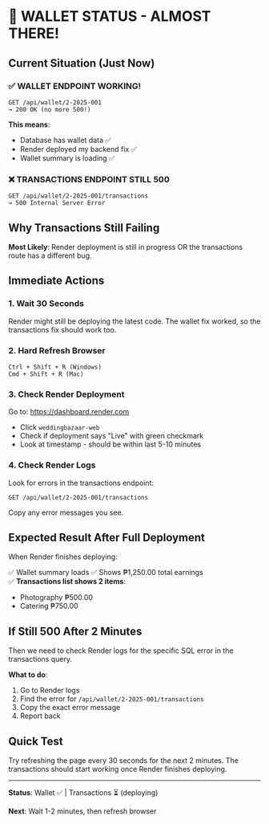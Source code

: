 # 🎯 WALLET STATUS - ALMOST THERE!

## Current Situation (Just Now)

### ✅ WALLET ENDPOINT WORKING!
```
GET /api/wallet/2-2025-001
→ 200 OK (no more 500!)
```
**This means**:
- Database has wallet data ✅
- Render deployed my backend fix ✅
- Wallet summary is loading ✅

### ❌ TRANSACTIONS ENDPOINT STILL 500
```
GET /api/wallet/2-2025-001/transactions
→ 500 Internal Server Error
```

## Why Transactions Still Failing

**Most Likely**: Render deployment is still in progress OR the transactions route has a different bug.

## Immediate Actions

### 1. Wait 30 Seconds
Render might still be deploying the latest code. The wallet fix worked, so the transactions fix should work too.

### 2. Hard Refresh Browser
```
Ctrl + Shift + R (Windows)
Cmd + Shift + R (Mac)
```

### 3. Check Render Deployment
Go to: https://dashboard.render.com
- Click `weddingbazaar-web`
- Check if deployment says "Live" with green checkmark
- Look at timestamp - should be within last 5-10 minutes

### 4. Check Render Logs
Look for errors in the transactions endpoint:
```
GET /api/wallet/2-2025-001/transactions
```

Copy any error messages you see.

## Expected Result After Full Deployment

When Render finishes deploying:

✅ Wallet summary loads
✅ Shows ₱1,250.00 total earnings  
✅ **Transactions list shows 2 items**:
  - Photography ₱500.00
  - Catering ₱750.00

## If Still 500 After 2 Minutes

Then we need to check Render logs for the specific SQL error in the transactions query.

**What to do**:
1. Go to Render logs
2. Find the error for `/api/wallet/2-2025-001/transactions`
3. Copy the exact error message
4. Report back

## Quick Test

Try refreshing the page every 30 seconds for the next 2 minutes. The transactions should start working once Render finishes deploying.

---

**Status**: Wallet ✅ | Transactions ⏳ (deploying)

**Next**: Wait 1-2 minutes, then refresh browser
